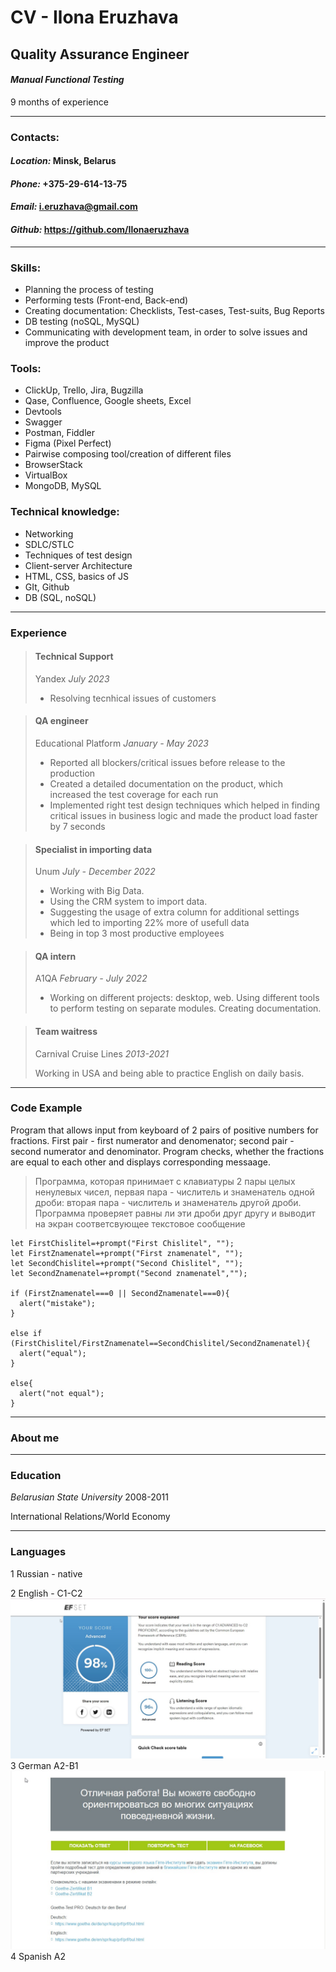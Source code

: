 # CV - Ilona Eruzhava 

## Quality Assurance Engineer
#### *Manual Functional Testing*   
9 months of experience   

---
### **Contacts:**
#### *Location:* Minsk, Belarus
#### *Phone:* +375-29-614-13-75
#### *Email:* i.eruzhava@gmail.com
#### *Github:* https://github.com/Ilonaeruzhava
---
### **Skills:**
* Planning the process of testing
* Performing tests (Front-end, Back-end)
* Creating documentation: Checklists, Test-cases, Test-suits, Bug Reports
* DB testing (noSQL, MySQL)
* Communicating with development team, in order to solve issues and improve the product

### **Tools:**
* ClickUp, Trello, Jira, Bugzilla
* Qase, Confluence, Google sheets, Excel
* Devtools
* Swagger 
* Postman, Fiddler
* Figma (Pixel Perfect)
* Pairwise composing tool/creation of different files
* BrowserStack
* VirtualBox
* MongoDB, MySQL

### **Technical knowledge:**
* Networking
* SDLC/STLC
* Techniques of test design
* Client-server Architecture 
* HTML, CSS, basics of JS
* GIt, Github
* DB (SQL, noSQL)

---
### **Experience**

>#### **Technical Support**
>Yandex *July 2023*
>
>- Resolving tecnhical issues of customers


>#### **QA engineer**
>Educational Platform *January - May 2023*
>
>- Reported all blockers/critical issues before release to the production
>- Created a detailed documentation on the product, which increased the test coverage for each run
>- Implemented right test design techniques which helped in finding critical issues in business logic and made the product load faster by 7 seconds


>#### **Specialist in importing data**
>Unum *July - December 2022*
>
>- Working with Big Data. 
>- Using the CRM system to import data. 
>- Suggesting the usage of extra column for additional settings which led to importing 22% more of usefull data
>- Being in top 3 most productive employees


>#### **QA intern**
>A1QA *February - July 2022* 
>
>- Working on different projects: desktop, web. Using different tools to perform testing on separate modules. Creating documentation. 

>#### **Team waitress**
>Carnival Cruise Lines *2013-2021*
>
>
>Working in USA and being able to practice English on daily basis. 

---
### **Code Example**
Program that allows input from keyboard of 2 pairs of positive numbers for fractions. First pair - first numerator and denomenator; second pair - second numerator and denominator. Program checks, whether the fractions are equal to each other and displays corresponding messaage.

>Программа, которая принимает с клавиатуры 2 пары целых ненулевых чисел, первая пара - числитель и знаменатель одной дроби: вторая пара - числитель и знаменатель другой дроби. Программа проверяет равны ли эти дроби друг другу и выводит на экран соответсвующее текстовое сообщение
```
let FirstChislitel=+prompt("First Chislitel", "");
let FirstZnamenatel=+prompt("First znamenatel", "");
let SecondChislitel=+prompt("Second Chislitel", "");
let SecondZnamenatel=+prompt("Second znamenatel","");

if (FirstZnamenatel===0 || SecondZnamenatel===0){
  alert("mistake");
}

else if (FirstChislitel/FirstZnamenatel==SecondChislitel/SecondZnamenatel){
  alert("equal");
}

else{
  alert("not equal");
}
```
---
### **About me**



---
### **Education**
*Belarusian State University* 2008-2011

International Relations/World Economy

---
### **Languages**
1 Russian - native

2 English - C1-C2
![English](english.png)
3 German A2-B1
![German](german.jpg)
4 Spanish A2